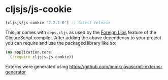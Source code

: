 # cljsjs/js-cookie

[](dependency)
```clojure
[cljsjs/js-cookie "2.2.1-0"] ;; latest release
```
[](/dependency)

This jar comes with `deps.cljs` as used by the [Foreign Libs][flibs] feature
of the ClojureScript compiler. After adding the above dependency to your project
you can require and use the packaged library like so:

```clojure
(ns application.core
  (:require cljsjs.js-cookie))
```

Externs were generated using https://github.com/jmmk/javascript-externs-generator

[flibs]: https://clojurescript.org/reference/packaging-foreign-deps
